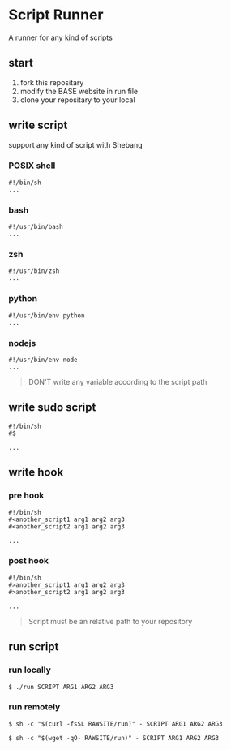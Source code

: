 # Script Runner

A runner for any kind of scripts

## start

1. fork this repositary
1. modify the BASE website in run file
1. clone your repositary to your local

## write script

support any kind of script with Shebang

### POSIX shell

```
#!/bin/sh
...
```

### bash

```
#!/usr/bin/bash
...
```

### zsh

```
#!/usr/bin/zsh
...
```
### python
```
#!/usr/bin/env python
...
```

### nodejs

```
#!/usr/bin/env node
...
```

> DON'T write any variable according to the script path

## write sudo script

```
#!/bin/sh
#$

...
```

## write hook

### pre hook

```
#!/bin/sh
#<another_script1 arg1 arg2 arg3
#<another_script2 arg1 arg2 arg3

...
```

### post hook

```
#!/bin/sh
#>another_script1 arg1 arg2 arg3
#>another_script2 arg1 arg2 arg3

...
```

> Script must be an relative path to your repository

## run script

### run locally

```
$ ./run SCRIPT ARG1 ARG2 ARG3
```

### run remotely

```
$ sh -c "$(curl -fsSL RAWSITE/run)" - SCRIPT ARG1 ARG2 ARG3
```

```
$ sh -c "$(wget -qO- RAWSITE/run)" - SCRIPT ARG1 ARG2 ARG3
```
